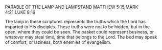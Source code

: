 PARABLE OF THE LAMP AND LAMPSTAND
MATTHEW 5:15,MARK 4:21,LUKE 8:16

The lamp in these scriptures represents the truths which the Lord has imparted to His disciples. These truths were not to be hidden, but in the open, where they could be seen.
The basket could represent business, or whatever may steal time, time that belongs to the Lord. The bed may speak of comfort, or laziness, both enemies of evangelism.

